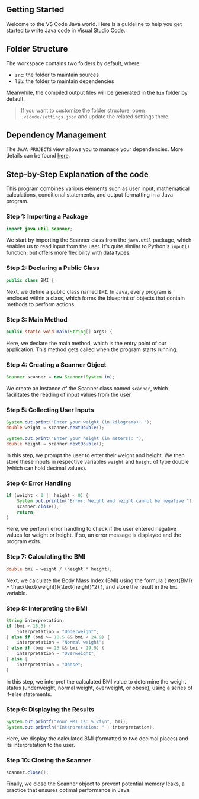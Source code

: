 ## Getting Started

Welcome to the VS Code Java world. Here is a guideline to help you get started to write Java code in Visual Studio Code.

## Folder Structure

The workspace contains two folders by default, where:

- `src`: the folder to maintain sources
- `lib`: the folder to maintain dependencies

Meanwhile, the compiled output files will be generated in the `bin` folder by default.

> If you want to customize the folder structure, open `.vscode/settings.json` and update the related settings there.

## Dependency Management

The `JAVA PROJECTS` view allows you to manage your dependencies. More details can be found [here](https://github.com/microsoft/vscode-java-dependency#manage-dependencies).


## Step-by-Step Explanation of the code
This program combines various elements such as user input, mathematical calculations, conditional statements, and output formatting in a Java program.

### Step 1: Importing a Package
```java
import java.util.Scanner;
```
We start by importing the Scanner class from the `java.util` package, which enables us to read input from the user. It's quite similar to Python's `input()` function, but offers more flexibility with data types.

### Step 2: Declaring a Public Class
```java
public class BMI {
```
Next, we define a public class named `BMI`. In Java, every program is enclosed within a class, which forms the blueprint of objects that contain methods to perform actions.

### Step 3: Main Method
```java
public static void main(String[] args) {
```
Here, we declare the main method, which is the entry point of our application. This method gets called when the program starts running.

### Step 4: Creating a Scanner Object
```java
Scanner scanner = new Scanner(System.in);
```
We create an instance of the Scanner class named `scanner`, which facilitates the reading of input values from the user.

### Step 5: Collecting User Inputs
```java
System.out.print("Enter your weight (in kilograms): ");
double weight = scanner.nextDouble();

System.out.print("Enter your height (in meters): ");
double height = scanner.nextDouble();
```
In this step, we prompt the user to enter their weight and height. We then store these inputs in respective variables `weight` and `height` of type double (which can hold decimal values).

### Step 6: Error Handling
```java
if (weight < 0 || height < 0) {
    System.out.println("Error: Weight and height cannot be negative.");
    scanner.close();
    return;
}
```
Here, we perform error handling to check if the user entered negative values for weight or height. If so, an error message is displayed and the program exits.

### Step 7: Calculating the BMI
```java
double bmi = weight / (height * height);
```
Next, we calculate the Body Mass Index (BMI) using the formula \( \text{BMI} = \frac{\text{weight}}{\text{height}^2} \), and store the result in the `bmi` variable.

### Step 8: Interpreting the BMI
```java
String interpretation;
if (bmi < 18.5) {
    interpretation = "Underweight";
} else if (bmi >= 18.5 && bmi < 24.9) {
    interpretation = "Normal weight";
} else if (bmi >= 25 && bmi < 29.9) {
    interpretation = "Overweight";
} else {
    interpretation = "Obese";
}
```
In this step, we interpret the calculated BMI value to determine the weight status (underweight, normal weight, overweight, or obese), using a series of if-else statements.

### Step 9: Displaying the Results
```java
System.out.printf("Your BMI is: %.2f\n", bmi);
System.out.println("Interpretation: " + interpretation);
```
Here, we display the calculated BMI (formatted to two decimal places) and its interpretation to the user.

### Step 10: Closing the Scanner
```java
scanner.close();
```
Finally, we close the Scanner object to prevent potential memory leaks, a practice that ensures optimal performance in Java.
